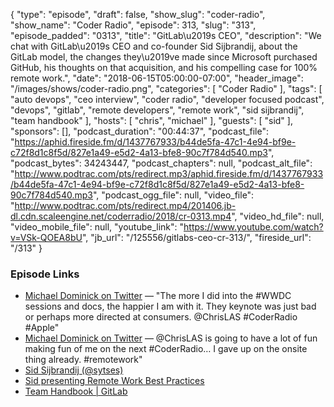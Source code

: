 {
  "type": "episode",
  "draft": false,
  "show_slug": "coder-radio",
  "show_name": "Coder Radio",
  "episode": 313,
  "slug": "313",
  "episode_padded": "0313",
  "title": "GitLab\u2019s CEO",
  "description": "We chat with GitLab\u2019s CEO and co-founder Sid Sijbrandij, about the GitLab model, the changes they\u2019ve made since Microsoft purchased GitHub, his thoughts on that acquisition, and his compelling case for 100% remote work.",
  "date": "2018-06-15T05:00:00-07:00",
  "header_image": "/images/shows/coder-radio.png",
  "categories": [
    "Coder Radio"
  ],
  "tags": [
    "auto devops",
    "ceo interview",
    "coder radio",
    "developer focused podcast",
    "devops",
    "gitlab",
    "remote developers",
    "remote work",
    "sid sijbrandij",
    "team handbook"
  ],
  "hosts": [
    "chris",
    "michael"
  ],
  "guests": [
    "sid"
  ],
  "sponsors": [],
  "podcast_duration": "00:44:37",
  "podcast_file": "https://aphid.fireside.fm/d/1437767933/b44de5fa-47c1-4e94-bf9e-c72f8d1c8f5d/827e1a49-e5d2-4a13-bfe8-90c7f784d540.mp3",
  "podcast_bytes": 34243447,
  "podcast_chapters": null,
  "podcast_alt_file": "http://www.podtrac.com/pts/redirect.mp3/aphid.fireside.fm/d/1437767933/b44de5fa-47c1-4e94-bf9e-c72f8d1c8f5d/827e1a49-e5d2-4a13-bfe8-90c7f784d540.mp3",
  "podcast_ogg_file": null,
  "video_file": "http://www.podtrac.com/pts/redirect.mp4/201406.jb-dl.cdn.scaleengine.net/coderradio/2018/cr-0313.mp4",
  "video_hd_file": null,
  "video_mobile_file": null,
  "youtube_link": "https://www.youtube.com/watch?v=VSk-QOEA8bU",
  "jb_url": "/125556/gitlabs-ceo-cr-313/",
  "fireside_url": "/313"
}


### Episode Links

  * [Michael Dominick on Twitter](https://twitter.com/dominucco/status/1005843509558022144 "Michael Dominick on Twitter") — "The more I did into the #WWDC sessions and docs, the happier I am with it. They keynote was just bad or perhaps more directed at consumers. @ChrisLAS #CoderRadio #Apple"
  * [Michael Dominick on Twitter](https://twitter.com/dominucco/status/1007007731386146821 "Michael Dominick on Twitter") — @ChrisLAS is going to have a lot of fun making fun of me on the next #CoderRadio… I gave up on the onsite thing already. #remotework"
  * [Sid Sijbrandij (@sytses)](https://twitter.com/sytses?lang=en "Sid Sijbrandij \(@sytses\)")
  * [Sid presenting Remote Work Best Practices](https://www.youtube.com/watch?v=UFhHetf7kHM "Sid presenting Remote Work Best Practices")
  * [Team Handbook | GitLab](https://about.gitlab.com/handbook/ "Team Handbook | GitLab")


